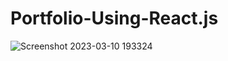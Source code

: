 # Portfolio-Using-React.js


![Screenshot 2023-03-10 193324](https://user-images.githubusercontent.com/102305307/224336061-1442973c-0942-4e72-a7c5-797864f187c6.png)
